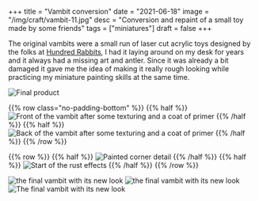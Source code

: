 +++
title = "Vambit conversion"
date = "2021-06-18"
image = "/img/craft/vambit-11.jpg"
desc = "Conversion and repaint of a small toy made by some friends"
tags = ["miniatures"]
draft = false
+++

The original vambits were a small run of laser cut acrylic toys designed by the folks at [Hundred Rabbits](100r.co), I had it laying around on my desk for years and it always had a missing art and antler. Since it was already a bit damaged it gave me the idea of making it really rough looking while practicing my miniature painting skills at the same time.

![Final product](/img/craft/vambit-11.jpg)

{{% row  class="no-padding-bottom" %}}
{{% half %}}
![Front of the vambit after some texturing and a coat of primer](/img/craft/vambit-1.jpg)
{{% /half %}}
{{% half %}}
![Back of the vambit after some texturing and a coat of primer](/img/craft/vambit-2.jpg)
{{% /half %}}
{{% /row %}}

{{% row %}}
{{% half %}}
![Painted corner detail](/img/craft/vambit-3.jpg)
{{% /half %}}
{{% half %}}
![Start of the rust effects](/img/craft/vambit-4.jpg)
{{% /half %}}
{{% /row %}}

![the final vambit with its new look](/img/craft/vambit-7.jpg)
![the final vambit with its new look](/img/craft/vambit-9.jpg)
![The final vambit with its new look](/img/craft/vambit-10.jpg "The final vambit with its new look")

